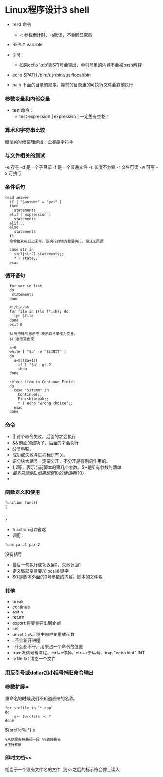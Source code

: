 # Linux程序设计3 shell

- read 命令
  - -t 参数倒计时，-s默读，不会回显密码
- REPLY variable

- 引号：
  - 如果echo '$a:$b'则$符号会输出，单引号里的内容不会被bash解释

- echo $PATH /bin:/usr/bin:/usr/local/bin

- path 下面的目录的顺序。靠前的目录里的可执行文件会靠前执行

### 参数变量和内部变量
- test 命令：
  - test expression  [ expression ]  一定要有空格！

### 算术和字符串比较
赋值的时候要理解成：全都是字符串

### 与文件相关的测试

  -e 存在
  -d 是一个子目录
  -f 是一个普通文件
  -s 长度不为零
  -r 文件可读
  -w 可写
  -x 可执行

### 条件语句

  	read answer
	  if [ "$answer" = "yes" ]
	  then
	    statements
	  elif [ expression ]
	    statements
	  elif...
	  else
	    statements
	  fi
	  命令结束用反过来写。该换行的地方都要换行。缩进无所谓
	
	  case str in
	    str1|str2) statements;;
	    * ) state;;
	  esac

### 循环语句

	  for var in list
	  do
	   statements
	  done
	
	  #!/bin/sh
	  for file in $(ls f*.sh); do
	    lpr $file
	  done
	  exit 0
	
	  $(是特殊的标示符,表示将结果作为变量。
	  $((表示算出来
	
	  a=0
	  while [ "$a" -e "$LIMIT" ]
	  do
	    a=$(($a+1))
	      if [ "$a" -gt 2 ]
	      then
	  done
	
	  select item in Continue Finish
	  do
	    case "$itemm" in
	      Continue);;
	      Finish)break;;
	      * ) echo "wrong choice";;
	    esac
	  done

### 命令
  - || 前个命令失败，后面的才会执行
  - && 前面的成功了，后面的才会执行
  - 分号串联。
  - 成功或失败与进程标识有关。
  - 语句块大括号一定要分开，不分开是有别的作用的。
  - $1,$2等，表示当前脚本的第几个参数。$*是所有参数的清单
  - $最多只能到9.如果想到10的话请用${10}
  - 

### 函数定义和使用
	function func()
	{
	
	
	}
- function可以省略
- 调用：
```
func para1 para2
```
没有括号
- 最后一句执行成功返回0，失败返回1
- 定义局部变量要加local关键字
- $0:是脚本外面的0号参数的内容。脚本的文件名
  
### 其他
 - break
 - continue
 - exit n
 - return 
 - export:将变量导出到shell
 - set
 - unset：从环境中删除变量或函数
 - .  不会新开进程
 - :  什么都不干，用来占一个命令的位置
 - trap:发信号给进程。ctrl+c停掉，ctrl+z去后台。trap "echo hint" INT 
 - :>file.txt  清空一个文件

### 用反引号或dollar加小括号捕获命令输出

### 参数扩展※
重命名的时候我们不知道原来的名称。

	for srcfile in `*.cpp`
	do
		g++ $srcfile -o ?
	done  

${srcfile%.*}.o
	
	%从结尾去掉最短一段 %%去掉最长	
	#正好相反
	
### 即时文档<<
相当于一个没有文件名的文件.
到<<之后的标示符会停止读入